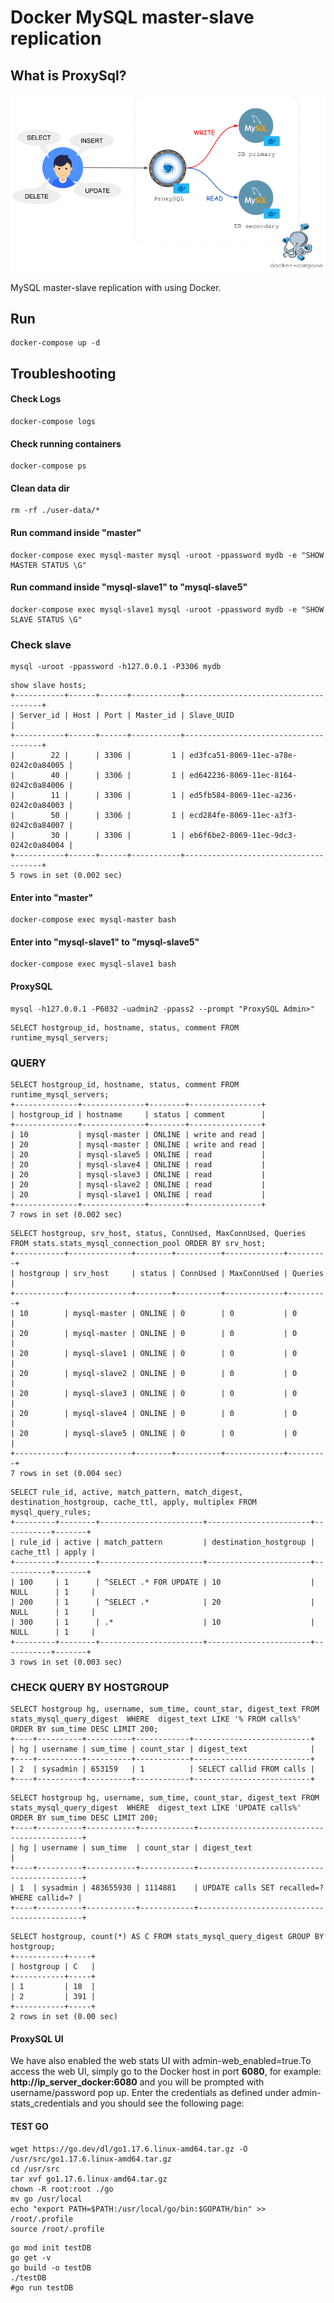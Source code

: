 Docker MySQL master-slave replication 
========================

## What is ProxySql?

![Blank Diagram](./demo.png)


MySQL master-slave replication with using Docker. 

## Run

```
docker-compose up -d
```
 
## Troubleshooting

#### Check Logs

```
docker-compose logs
```

#### Check running containers

```
docker-compose ps
```

#### Clean data dir

```
rm -rf ./user-data/*
```

#### Run command inside "master"

```
docker-compose exec mysql-master mysql -uroot -ppassword mydb -e "SHOW MASTER STATUS \G"
```

#### Run command inside "mysql-slave1" to "mysql-slave5"

```
docker-compose exec mysql-slave1 mysql -uroot -ppassword mydb -e "SHOW SLAVE STATUS \G"
```

### Check slave
```
mysql -uroot -ppassword -h127.0.0.1 -P3306 mydb
```

```
show slave hosts;
+-----------+------+------+-----------+--------------------------------------+
| Server_id | Host | Port | Master_id | Slave_UUID                           |
+-----------+------+------+-----------+--------------------------------------+
|        22 |      | 3306 |         1 | ed3fca51-8069-11ec-a78e-0242c0a84005 |
|        40 |      | 3306 |         1 | ed642236-8069-11ec-8164-0242c0a84006 |
|        11 |      | 3306 |         1 | ed5fb584-8069-11ec-a236-0242c0a84003 |
|        50 |      | 3306 |         1 | ecd284fe-8069-11ec-a3f3-0242c0a84007 |
|        30 |      | 3306 |         1 | eb6f6be2-8069-11ec-9dc3-0242c0a84004 |
+-----------+------+------+-----------+--------------------------------------+
5 rows in set (0.002 sec)
```



#### Enter into "master"

```
docker-compose exec mysql-master bash
```

#### Enter into "mysql-slave1" to "mysql-slave5"

```
docker-compose exec mysql-slave1 bash
```


#### ProxySQL ####

```
mysql -h127.0.0.1 -P6032 -uadmin2 -ppass2 --prompt "ProxySQL Admin>"
```

```
SELECT hostgroup_id, hostname, status, comment FROM runtime_mysql_servers;
```

### QUERY ###

```
SELECT hostgroup_id, hostname, status, comment FROM runtime_mysql_servers;
+--------------+--------------+--------+----------------+
| hostgroup_id | hostname     | status | comment        |
+--------------+--------------+--------+----------------+
| 10           | mysql-master | ONLINE | write and read |
| 20           | mysql-master | ONLINE | write and read |
| 20           | mysql-slave5 | ONLINE | read           |
| 20           | mysql-slave4 | ONLINE | read           |
| 20           | mysql-slave3 | ONLINE | read           |
| 20           | mysql-slave2 | ONLINE | read           |
| 20           | mysql-slave1 | ONLINE | read           |
+--------------+--------------+--------+----------------+
7 rows in set (0.002 sec)
```

```
SELECT hostgroup, srv_host, status, ConnUsed, MaxConnUsed, Queries FROM stats.stats_mysql_connection_pool ORDER BY srv_host;
+-----------+--------------+--------+----------+-------------+---------+
| hostgroup | srv_host     | status | ConnUsed | MaxConnUsed | Queries |
+-----------+--------------+--------+----------+-------------+---------+
| 10        | mysql-master | ONLINE | 0        | 0           | 0       |
| 20        | mysql-master | ONLINE | 0        | 0           | 0       |
| 20        | mysql-slave1 | ONLINE | 0        | 0           | 0       |
| 20        | mysql-slave2 | ONLINE | 0        | 0           | 0       |
| 20        | mysql-slave3 | ONLINE | 0        | 0           | 0       |
| 20        | mysql-slave4 | ONLINE | 0        | 0           | 0       |
| 20        | mysql-slave5 | ONLINE | 0        | 0           | 0       |
+-----------+--------------+--------+----------+-------------+---------+
7 rows in set (0.004 sec)
```

```
SELECT rule_id, active, match_pattern, match_digest, destination_hostgroup, cache_ttl, apply, multiplex FROM mysql_query_rules;
+---------+--------+-----------------------+-----------------------+-----------+-------+
| rule_id | active | match_pattern         | destination_hostgroup | cache_ttl | apply |
+---------+--------+-----------------------+-----------------------+-----------+-------+
| 100     | 1      | ^SELECT .* FOR UPDATE | 10                    | NULL      | 1     |
| 200     | 1      | ^SELECT .*            | 20                    | NULL      | 1     |
| 300     | 1      | .*                    | 10                    | NULL      | 1     |
+---------+--------+-----------------------+-----------------------+-----------+-------+
3 rows in set (0.003 sec)
```

### CHECK QUERY BY HOSTGROUP

```
SELECT hostgroup hg, username, sum_time, count_star, digest_text FROM stats_mysql_query_digest  WHERE  digest_text LIKE '% FROM calls%' ORDER BY sum_time DESC LIMIT 200;
+----+----------+----------+------------+--------------------------+
| hg | username | sum_time | count_star | digest_text              |
+----+----------+----------+------------+--------------------------+
| 2  | sysadmin | 653159   | 1          | SELECT callid FROM calls |
+----+----------+----------+------------+--------------------------+
```

```
SELECT hostgroup hg, username, sum_time, count_star, digest_text FROM stats_mysql_query_digest  WHERE  digest_text LIKE 'UPDATE calls%' ORDER BY sum_time DESC LIMIT 200;
+----+----------+-----------+------------+--------------------------------------------+
| hg | username | sum_time  | count_star | digest_text                                |
+----+----------+-----------+------------+--------------------------------------------+
| 1  | sysadmin | 483655930 | 1114881    | UPDATE calls SET recalled=? WHERE callid=? |
+----+----------+-----------+------------+--------------------------------------------+
```

```
SELECT hostgroup, count(*) AS C FROM stats_mysql_query_digest GROUP BY hostgroup;
+-----------+-----+
| hostgroup | C   |
+-----------+-----+
| 1         | 18  |
| 2         | 391 |
+-----------+-----+
2 rows in set (0.00 sec)
```


#### ProxySQL UI ####

We have also enabled the web stats UI with admin-web_enabled=true.To access the web UI, simply go to the Docker host in port **6080**, for example: **http://ip_server_docker:6080** and you will be prompted with username/password pop up. Enter the credentials as defined under admin-stats_credentials and you should see the following page:


#### TEST GO ####

```
wget https://go.dev/dl/go1.17.6.linux-amd64.tar.gz -O /usr/src/go1.17.6.linux-amd64.tar.gz
cd /usr/src
tar xvf go1.17.6.linux-amd64.tar.gz
chown -R root:root ./go
mv go /usr/local
echo "export PATH=$PATH:/usr/local/go/bin:$GOPATH/bin" >> /root/.profile
source /root/.profile
```

```
go mod init testDB
go get -v
go build -o testDB
./testDB
#go run testDB
```

